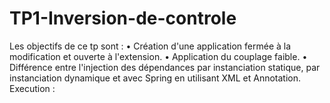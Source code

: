 # TP1-Inversion-de-controle
Les objectifs de ce tp sont : 
• Création d'une application fermée à la modification et ouverte à l'extension. 
• Application du couplage faible. 
• Différence entre l'injection des dépendances par instanciation statique, par instanciation dynamique et avec Spring en utilisant XML et Annotation.
Execution :

